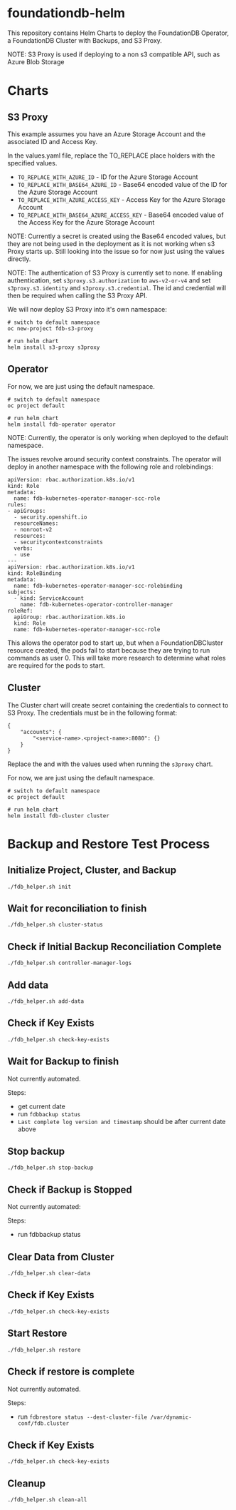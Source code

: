 # foundationdb-helm

This repository contains Helm Charts to deploy the FoundationDB Operator, a FoundationDB Cluster with Backups, and S3 Proxy.

NOTE:  S3 Proxy is used if deploying to a non s3 compatible API, such as Azure Blob Storage

# Charts

## S3 Proxy

This example assumes you have an Azure Storage Account and the associated ID and Access Key.

In the values.yaml file, replace the TO_REPLACE place holders with the specified values.

- `TO_REPLACE_WITH_AZURE_ID` - ID for the Azure Storage Account
- `TO_REPLACE_WITH_BASE64_AZURE_ID` - Base64 encoded value of the ID for the Azure Storage Account
- `TO_REPLACE_WITH_AZURE_ACCESS_KEY` - Access Key for the Azure Storage Account
- `TO_REPLACE_WITH_BASE64_AZURE_ACCESS_KEY` - Base64 encoded value of the Access Key for the Azure Storage Account

NOTE:  Currently a secret is created using the Base64 encoded values, but they are not being used in the deployment as it is not working when s3 Proxy starts up.  Still looking into the issue so for now just using the values directly.

NOTE:  The authentication of S3 Proxy is currently set to none.  If enabling authentication, set `s3proxy.s3.authorization` to `aws-v2-or-v4` and set `s3proxy.s3.identity` and `s3proxy.s3.credential`.  The id and credential will then be required when calling the S3 Proxy API.

We will now deploy S3 Proxy into it's own namespace:

```
# switch to default namespace
oc new-project fdb-s3-proxy

# run helm chart
helm install s3-proxy s3proxy
```

## Operator

For now, we are just using the default namespace.

```
# switch to default namespace
oc project default

# run helm chart
helm install fdb-operator operator
```

NOTE:  Currently, the operator is only working when deployed to the default namespace.  

The issues revolve around security context constraints.  The operator will deploy in another namespace with the following role and rolebindings:

```
apiVersion: rbac.authorization.k8s.io/v1
kind: Role
metadata:
  name: fdb-kubernetes-operator-manager-scc-role
rules:
- apiGroups:
  - security.openshift.io 
  resourceNames:
  - nonroot-v2
  resources:
  - securitycontextconstraints 
  verbs: 
  - use
---
apiVersion: rbac.authorization.k8s.io/v1
kind: RoleBinding
metadata:
  name: fdb-kubernetes-operator-manager-scc-rolebinding
subjects:
  - kind: ServiceAccount
    name: fdb-kubernetes-operator-controller-manager
roleRef:
  apiGroup: rbac.authorization.k8s.io
  kind: Role
  name: fdb-kubernetes-operator-manager-scc-role
```

This allows the operator pod to start up, but when a FoundationDBCluster resource created, the pods fail to start because they are trying to run commands as user 0.  This will take more research to determine what roles are required for the pods to start.


## Cluster

The Cluster chart will create secret containing the credentials to connect to S3 Proxy.  The credentials must be in the following format:

```
{
    "accounts": {
        "<service-name>.<project-name>:8080": {}
    }
}
```

Replace the <service-name> and <project-name> with the values used when running the `s3proxy` chart.

For now, we are just using the default namespace.

```
# switch to default namespace
oc project default

# run helm chart
helm install fdb-cluster cluster
```
# Backup and Restore Test Process

## Initialize Project, Cluster, and Backup

```
./fdb_helper.sh init
```

## Wait for reconciliation to finish

```
./fdb_helper.sh cluster-status
```

## Check if Initial Backup Reconciliation Complete

```
./fdb_helper.sh controller-manager-logs
```

## Add data

```
./fdb_helper.sh add-data
```

## Check if Key Exists

```
./fdb_helper.sh check-key-exists
```

## Wait for Backup to finish

Not currently automated.

Steps:
* get current date
* run `fdbbackup status`
* `Last complete log version and timestamp` should be after current date above

## Stop backup

```
./fdb_helper.sh stop-backup
```

## Check if Backup is Stopped

Not currently automated:

Steps:
* run fdbbackup status

## Clear Data from Cluster

```
./fdb_helper.sh clear-data
```

## Check if Key Exists

```
./fdb_helper.sh check-key-exists
```

## Start Restore

```
./fdb_helper.sh restore
```

## Check if restore is complete

Not currently automated.

Steps:
* run `fdbrestore status --dest-cluster-file /var/dynamic-conf/fdb.cluster`

## Check if Key Exists 

```
./fdb_helper.sh check-key-exists
```

## Cleanup

```
./fdb_helper.sh clean-all
```
